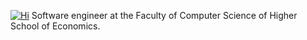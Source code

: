 [![Hi](https://readme-typing-svg.herokuapp.com?font=Fira+Code&weight=600&size=30&duration=1500&pause=4000&color=5E7EF7&background=B4B7FF1D&center=true&vCenter=true&random=false&width=435&lines=Hi!+)](https://git.io/typing-svg)
Software engineer at the Faculty of Computer Science of Higher School of Economics. 

